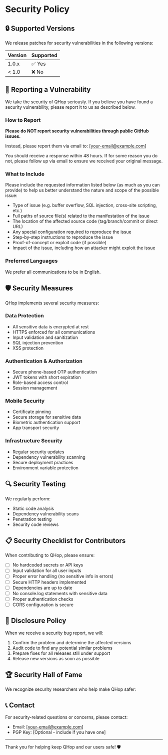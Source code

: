 # Security Policy

## 🔒 Supported Versions

We release patches for security vulnerabilities in the following versions:

| Version | Supported          |
| ------- | ------------------ |
| 1.0.x   | ✅ Yes             |
| < 1.0   | ❌ No              |

## 🚨 Reporting a Vulnerability

We take the security of QHop seriously. If you believe you have found a security vulnerability, please report it to us as described below.

### How to Report

**Please do NOT report security vulnerabilities through public GitHub issues.**

Instead, please report them via email to: [your-email@example.com]

You should receive a response within 48 hours. If for some reason you do not, please follow up via email to ensure we received your original message.

### What to Include

Please include the requested information listed below (as much as you can provide) to help us better understand the nature and scope of the possible issue:

- Type of issue (e.g. buffer overflow, SQL injection, cross-site scripting, etc.)
- Full paths of source file(s) related to the manifestation of the issue
- The location of the affected source code (tag/branch/commit or direct URL)
- Any special configuration required to reproduce the issue
- Step-by-step instructions to reproduce the issue
- Proof-of-concept or exploit code (if possible)
- Impact of the issue, including how an attacker might exploit the issue

### Preferred Languages

We prefer all communications to be in English.

## 🛡️ Security Measures

QHop implements several security measures:

### Data Protection
- All sensitive data is encrypted at rest
- HTTPS enforced for all communications
- Input validation and sanitization
- SQL injection prevention
- XSS protection

### Authentication & Authorization
- Secure phone-based OTP authentication
- JWT tokens with short expiration
- Role-based access control
- Session management

### Mobile Security
- Certificate pinning
- Secure storage for sensitive data
- Biometric authentication support
- App transport security

### Infrastructure Security
- Regular security updates
- Dependency vulnerability scanning
- Secure deployment practices
- Environment variable protection

## 🔍 Security Testing

We regularly perform:
- Static code analysis
- Dependency vulnerability scans
- Penetration testing
- Security code reviews

## 📋 Security Checklist for Contributors

When contributing to QHop, please ensure:

- [ ] No hardcoded secrets or API keys
- [ ] Input validation for all user inputs
- [ ] Proper error handling (no sensitive info in errors)
- [ ] Secure HTTP headers implemented
- [ ] Dependencies are up to date
- [ ] No console.log statements with sensitive data
- [ ] Proper authentication checks
- [ ] CORS configuration is secure

## 🚀 Disclosure Policy

When we receive a security bug report, we will:

1. Confirm the problem and determine the affected versions
2. Audit code to find any potential similar problems
3. Prepare fixes for all releases still under support
4. Release new versions as soon as possible

## 🏆 Security Hall of Fame

We recognize security researchers who help make QHop safer:

<!-- Future security researchers will be listed here -->

## 📞 Contact

For security-related questions or concerns, please contact:
- Email: [your-email@example.com]
- PGP Key: [Optional - include if you have one]

---

Thank you for helping keep QHop and our users safe! 🛡️
